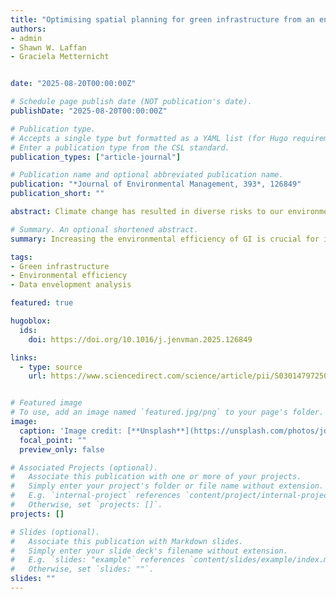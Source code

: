 ```yaml
---
title: "Optimising spatial planning for green infrastructure from an environmental efficiency perspective: A case study of the Taipei basin"
authors:
- admin
- Shawn W. Laffan
- Graciela Metternicht


date: "2025-08-20T00:00:00Z"

# Schedule page publish date (NOT publication's date).
publishDate: "2025-08-20T00:00:00Z"

# Publication type.
# Accepts a single type but formatted as a YAML list (for Hugo requirements).
# Enter a publication type from the CSL standard.
publication_types: ["article-journal"]

# Publication name and optional abbreviated publication name.
publication: "*Journal of Environmental Management, 393*, 126849"
publication_short: ""

abstract: Climate change has resulted in diverse risks to our environment. Green infrastructure is a strategically planned network of urban green spaces that conserve ecosystem functions and benefit people. Resource limitations mean there is a need to measure the environmental efficiency of green infrastructure to support its planning and implementation. However, previous studies on the cost-benefit analysis of green infrastructure often focus on a single benefit, potentially neglecting other co-benefits, or convert multiple benefits into monetary values, which can overlook the non-monetary value of ecosystem services. To address these research gaps, a comprehensive study integrating co-benefits and costs is needed, with a focus on environmental efficiency to yield higher benefits with lower costs. This research uses Super-efficiency slack-based measure data envelopment analysis (Super-SBM-DEA) for integrating multi-input and multi-output indices in evaluating the environmental efficiency of green infrastructure. The results indicate that among the 1415 decision-making units (DMUs), 398 are environmentally efficient. The mean efficiency score is 0.71, suggesting an overall moderate level of efficiency. The slack variable analysis identifies the required improvements for each indicator within each inefficient DMU. DMUs that are more environmentally efficient are priority areas for planning or investing in new green infrastructure, ensuring benefits are maximised while minimising costs. The model provides a comprehensive and replicable approach for prioritising future green infrastructure and developing practical strategies to enhance its efficiency.

# Summary. An optional shortened abstract.
summary: Increasing the environmental efficiency of GI is crucial for its implementation. Out of the 1415 evaluated GI locations, 398 (28 %) are deemed efficient.

tags:
- Green infrastructure
- Environmental efficiency
- Data envelopment analysis

featured: true

hugoblox:
  ids:
    doi: https://doi.org/10.1016/j.jenvman.2025.126849

links:
  - type: source
    url: https://www.sciencedirect.com/science/article/pii/S0301479725028257


# Featured image
# To use, add an image named `featured.jpg/png` to your page's folder. 
image:
  caption: 'Image credit: [**Unsplash**](https://unsplash.com/photos/jdD8gXaTZsc)'
  focal_point: ""
  preview_only: false

# Associated Projects (optional).
#   Associate this publication with one or more of your projects.
#   Simply enter your project's folder or file name without extension.
#   E.g. `internal-project` references `content/project/internal-project/index.md`.
#   Otherwise, set `projects: []`.
projects: []

# Slides (optional).
#   Associate this publication with Markdown slides.
#   Simply enter your slide deck's filename without extension.
#   E.g. `slides: "example"` references `content/slides/example/index.md`.
#   Otherwise, set `slides: ""`.
slides: ""
---
```

